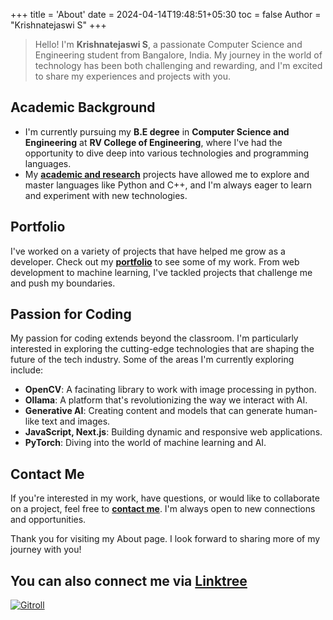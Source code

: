 +++
title = 'About'
date = 2024-04-14T19:48:51+05:30
toc = false
Author = "Krishnatejaswi S"
+++

> Hello! I'm **Krishnatejaswi S**, a passionate Computer Science and Engineering student from Bangalore, India. My journey in the world of technology has been both challenging and rewarding, and I'm excited to share my experiences and projects with you.

## Academic Background

- I'm currently pursuing my **B.E degree** in **Computer Science and Engineering** at **RV College of Engineering**, where I've had the opportunity to dive deep into various technologies and programming languages.
- My [**academic and research**](https://krishnatejaswi-s.vercel.app/#projects) projects have allowed me to explore and master languages like Python and C++, and I'm always eager to learn and experiment with new technologies.

## Portfolio

I've worked on a variety of projects that have helped me grow as a developer. Check out my [**portfolio**](https://krishnatejaswi-s.vercel.app/) to see some of my work. From web development to machine learning, I've tackled projects that challenge me and push my boundaries.

## Passion for Coding

My passion for coding extends beyond the classroom. I'm particularly interested in exploring the cutting-edge technologies that are shaping the future of the tech industry. Some of the areas I'm currently exploring include:

- **OpenCV**: A facinating library to work with image processing in python.
- **Ollama**: A platform that's revolutionizing the way we interact with AI.
- **Generative AI**: Creating content and models that can generate human-like text and images.
- **JavaScript, Next.js**: Building dynamic and responsive web applications.
- **PyTorch**: Diving into the world of machine learning and AI.

## Contact Me

If you're interested in my work, have questions, or would like to collaborate on a project, feel free to [**contact me**](https://krishnatejaswi-s.vercel.app/#contact). I'm always open to new connections and opportunities.

Thank you for visiting my About page. I look forward to sharing more of my journey with you!

## You can also connect me via [Linktree](https://kts-o7.github.io/)

[![Gitroll](https://gitroll.io/api/badges/profiles/v1/uAMeVZ9sfbvMm3UFLanLJ9sLHTuS2)](https://gitroll.io/profile/uAMeVZ9sfbvMm3UFLanLJ9sLHTuS2)
